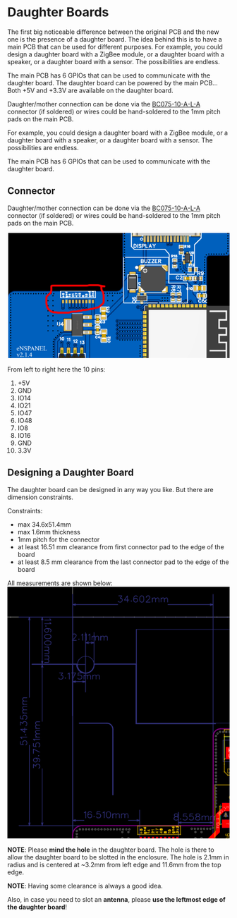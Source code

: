 # Daughter Boards

The first big noticeable difference between the original PCB and the new one is the presence of a daughter board. The idea behind this is to have a main PCB that can be used for different purposes. For example, you could design a daughter board with a ZigBee module, or a daughter board with a speaker, or a daughter board with a sensor. The possibilities are endless.

The main PCB has 6 GPIOs that can be used to communicate with the daughter board. The daughter board can be powered by the main PCB... Both +5V and +3.3V are available on the daughter board.

Daughter/mother connection can be done via the [BC075-10-A-L-A](https://www.mouser.it/ProductDetail/GCT/BC075-10-A-L-A?qs=KUoIvG%2F9IlYLBy0sutz%2FEA%3D%3D) connector (if soldered) or wires could be hand-soldered to the 1mm pitch pads on the main PCB.

For example, you could design a daughter board with a ZigBee module, or a daughter board with a speaker, or a daughter board with a sensor. The possibilities are endless.

The main PCB has 6 GPIOs that can be used to communicate with the daughter board. 

## Connector

Daughter/mother connection can be done via the [BC075-10-A-L-A](https://www.mouser.it/ProductDetail/GCT/BC075-10-A-L-A?qs=KUoIvG%2F9IlYLBy0sutz%2FEA%3D%3D) connector (if soldered) or wires could be hand-soldered to the 1mm pitch pads on the main PCB.

![daughter-connector.png](images/daughter-connector.png)

From left to right here the 10 pins:

1. +5V
2. GND
3. IO14
4. IO21
5. IO47
6. IO48
7. IO8
8. IO16
9. GND
10. 3.3V

## Designing a Daughter Board

The daughter board can be designed in any way you like. But there are dimension constraints.

Constraints:

- max 34.6x51.4mm
- max 1.6mm thickness
- 1mm pitch for the connector
- at least 16.51 mm clearance from first connector pad to the edge of the board
- at least 8.5 mm clearance from the last connector pad to the edge of the board

All measurements are shown below:
![img.png](images/constraints-daughter.png)
 
**NOTE**: Please **mind the hole** in the daughter board. The hole is there to allow the daughter board to be slotted in the enclosure. The hole is 2.1mm in radius and is centered at ~3.2mm from left edge and 11.6mm from the top edge.

**NOTE**: Having some clearance is always a good idea.

Also, in case you need to slot an **antenna**, please **use the leftmost edge of the daughter board**!
